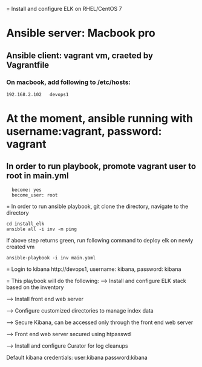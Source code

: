 
=
Install and configure ELK on RHEL/CentOS 7
# Ansible server: Macbook pro
## Ansible client: vagrant vm, craeted by Vagrantfile
### On macbook, add following to /etc/hosts:
```
192.168.2.102	devops1
```
# At the moment, ansible running with username:vagrant, password: vagrant
## In order to run playbook, promote vagrant user to root in main.yml
```
  become: yes
  become_user: root
```
=
In order to run ansible playbook, git clone the directory, navigate to the directory
```
cd install_elk
ansible all -i inv -m ping
```
If above step returns green, run following command to deploy elk on newly created vm
```
ansible-playbook -i inv main.yaml
```
=
Login to kibana http://devops1, username: kibana, password: kibana


=
This playbook will do the following:
--> Install and configure ELK stack based on the inventory

--> Install front end web server

--> Configure customized directories to manage index data

--> Secure Kibana, can be accessed only through the front end web server

--> Front end web server secured using htpasswd

--> Install and configure Curator for log cleanups

Default kibana credentials: user:kibana password:kibana
